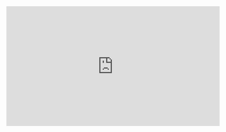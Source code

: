 

<iframe width="560" height="315" src="https://www.youtube.com/embed/-NNbMZWrt4E" frameborder="0" allowfullscreen></iframe>
